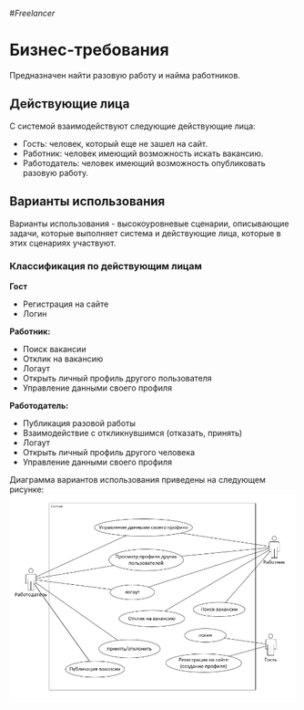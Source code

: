 #_Freelancer_

# Бизнес-требования

Предназначен найти разовую работу и найма работников.

## Действующие лица

С системой взаимодействуют следующие действующие лица:

- Гость: человек, который еще не зашел на сайт.
- Работник: человек имеющий возможность искать вакансию.
- Работодатель: человек имеющий возможность опубликовать разовую работу.

## Варианты использования

Варианты использования - высокоуровневые сценарии, описывающие задачи, которые выполняет система и действующие лица, которые в этих сценариях участвуют.

### Классификация по действующим лицам

**Гост**

- Регистрация на сайте
- Логин

**Работник:**

- Поиск вакансии
- Отклик на вакансию
- Логаут
- Открыть личный профиль другого пользователя
- Управление данными своего профиля

**Работодатель:**

- Публикация разовой работы
- Взаимодействие с откликнувшимся (отказать, принять)
- Логаут
- Открыть личный профиль другого человека
- Управление данными своего профиля

Диаграмма вариантов использования приведены на следующем рисунке:
![Alt text](usecase1.PNG)
